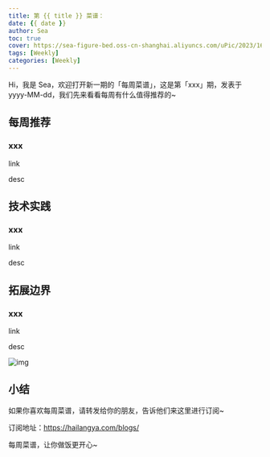 ```yaml
---
title: 第 {{ title }} 菜谱：
date: {{ date }}
author: Sea
toc: true
cover: https://sea-figure-bed.oss-cn-shanghai.aliyuncs.com/uPic/2023/1674035440710.jpg
tags: [Weekly]
categories: [Weekly]
---
```


Hi，我是 Sea，欢迎打开新一期的「每周菜谱」，这是第「xxx」期，发表于 yyyy-MM-dd，我们先来看看每周有什么值得推荐的~

<!--more-->

## 每周推荐

### xxx

link

desc

## 技术实践

### xxx

link

desc

## 拓展边界

### xxx

link

desc

![img]()

## 小结

如果你喜欢每周菜谱，请转发给你的朋友，告诉他们来这里进行订阅~

订阅地址：https://hailangya.com/blogs/

每周菜谱，让你做饭更开心~

